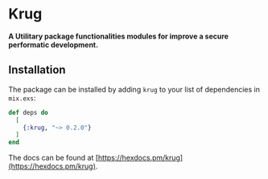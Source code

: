 # Krug

**A Utilitary package functionalities modules for improve a secure performatic development.**

## Installation

The package can be installed by adding `krug` to your list of dependencies in `mix.exs`:

```elixir
def deps do
  [
    {:krug, "~> 0.2.0"}
  ]
end
```

The docs can be found at [https://hexdocs.pm/krug](https://hexdocs.pm/krug).

